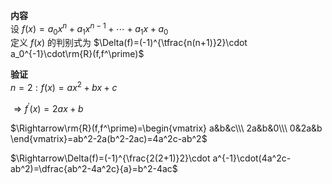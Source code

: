 **内容**  
设 $f(x)=a_0x^n+a_1x^{n-1}+\cdots+a_1x+a_0$   
定义 $f(x)$ 的判别式为 $\Delta(f)=(-1)^{\tfrac{n(n+1)}2}\cdot a_0^{-1}\cdot\rm{R}(f,f^\prime)$   
  
**验证**  
 $n=2: f(x)=ax^2+bx+c$   
  
 $\Rightarrow f^\prime(x)=2ax+b$   
  
 $\Rightarrow\rm{R}(f,f^\prime)=\begin{vmatrix}  
a&b&c\\\   
2a&b&0\\\   
0&2a&b  
\end{vmatrix}=ab^2-2a(b^2-2ac)=4a^2c-ab^2$   
  
 $\Rightarrow\Delta(f)=(-1)^{\frac{2(2+1)}2}\cdot a^{-1}\cdot(4a^2c-ab^2)=\dfrac{ab^2-4a^2c}{a}=b^2-4ac$   
  
